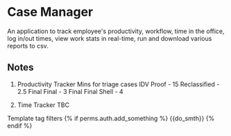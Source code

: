 # Case Manager

An application to track employee's productivity, workflow, time in the office, log in/out times, view work stats in real-time, run and download various reports to csv.


## Notes

1. Productivity Tracker
Mins for triage cases
IDV Proof - 15
Reclassified - 2.5
Final Final - 3
Final Final Shell - 4

2. Time Tracker
TBC


Template tag filters
{% if perms.auth.add_something %}
 {{do_smth}}
{% endif %}
